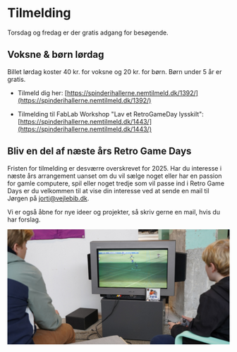 <!-- BEGIN ARISE ------------------------------
Title:: "Tilmelding Retro Game Days 2025 16.-18.okt"

Author:: "Fablab Spinderihallerne, Vejle Museerne og Vejle Bibliotekerne"
Description:: "Tilmelding til Retro Game Days 2025: besøgende, butikker og hvis du vil være med. Torsdag-fredag: gratis. Lørdag 20kr for børn og 40kr for voksne"
Language:: "da"
Thumbnail:: "figur-150x150.png"
Published Date:: "2025-06-17"
Modified Date:: "2025-05-10"

toc:: "false"
process_markdown:: "true"
content_header:: "false"
---- END ARISE \\ DO NOT MODIFY THIS LINE ---->

# Tilmelding
Torsdag og fredag er der gratis adgang for besøgende.

## Voksne & børn lørdag
Billet lørdag koster 40 kr. for voksne og 20 kr. for børn. Børn under 5 år er gratis.

* Tilmeld dig her: [https://spinderihallerne.nemtilmeld.dk/1392/](https://spinderihallerne.nemtilmeld.dk/1392/)

* Tilmelding til FabLab Workshop "Lav et RetroGameDay lysskilt": [https://spinderihallerne.nemtilmeld.dk/1443/](https://spinderihallerne.nemtilmeld.dk/1443/)

## Bliv en del af næste års Retro Game Days
Fristen for tilmelding er desværre overskrevet for 2025. Har du interesse i næste års arrangement uanset om du vil sælge noget eller har en passion for gamle computere, spil eller noget tredje som vil passe ind i Retro Game Days er du velkommen til at vise din interesse ved at sende en mail til Jørgen på <jorti@vejlebib.dk>.

Vi er også åbne for nye ideer og projekter, så skriv gerne en mail, hvis du har forslag.

![To spiller FIFA på Playstation 1 med billedrørsfjernsyn](RGD-stemning-03.jpg)
